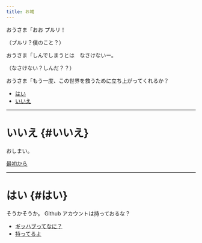 ```yaml
---
title: お城
---
```


おうさま「おお プルリ！

（プルリ？僕のこと？）

おうさま「しんでしまうとは　なさけないー。

（なさけない？しんだ？？）

おうさま「もう一度、この世界を救うために立ち上がってくれるか？

- [はい](#はい)
- [いいえ](#いいえ)

---
# いいえ {#いいえ}

おしまい。

[最初から](/)

---
# はい {#はい}

そうかそうか。
Github アカウントは持っておるな？

- [ギッハブってなに？](github)
- [持ってるよ](quest)
